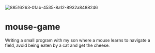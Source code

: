 ![88516263-01ab-4535-8a12-8932a8488246](https://github.com/drdla/mouse-game/assets/135148/d9040bb5-3b11-4765-9d09-e13a72d54fc7)

# mouse-game
Writing a small program with my son where a mouse learns to navigate a field, avoid being eaten by a cat and get the cheese.
